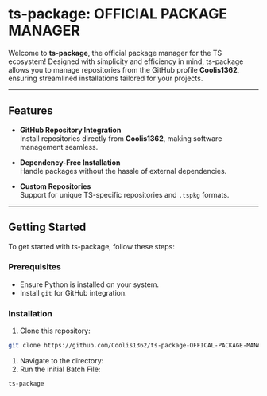 # ts-package: OFFICIAL PACKAGE MANAGER

Welcome to **ts-package**, the official package manager for the TS ecosystem! Designed with simplicity and efficiency in mind, ts-package allows you to manage repositories from the GitHub profile **Coolis1362**, ensuring streamlined installations tailored for your projects.

---

## Features

- **GitHub Repository Integration**  
  Install repositories directly from **Coolis1362**, making software management seamless.

- **Dependency-Free Installation**  
  Handle packages without the hassle of external dependencies.

- **Custom Repositories**  
  Support for unique TS-specific repositories and `.tspkg` formats.

---

## Getting Started

To get started with ts-package, follow these steps:

### Prerequisites

- Ensure Python is installed on your system.
- Install `git` for GitHub integration.

### Installation

1. Clone this repository:

```bash
git clone https://github.com/Coolis1362/ts-package-OFFICAL-PACKAGE-MANAGER
```

1. Navigate to the directory:
2. Run the initial Batch File:

```bash
ts-package
```
